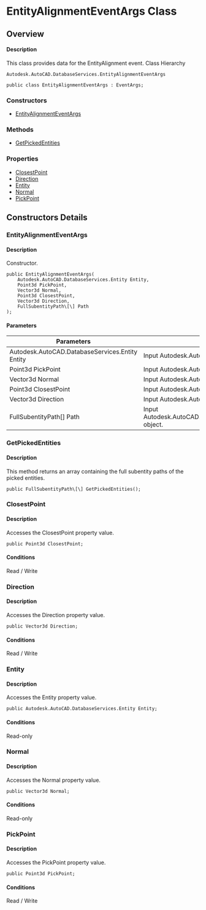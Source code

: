 # EntityAlignmentEventArgs Class

## Overview

#### Description
This class provides data for the EntityAlignment event.
Class Hierarchy
```text
Autodesk.AutoCAD.DatabaseServices.EntityAlignmentEventArgs
```

```text
public class EntityAlignmentEventArgs : EventArgs;
```

### Constructors

- [EntityAlignmentEventArgs](#entityalignmenteventargs)

### Methods

- [GetPickedEntities](#getpickedentities)

### Properties

- [ClosestPoint](#closestpoint)
- [Direction](#direction)
- [Entity](#entity)
- [Normal](#normal)
- [PickPoint](#pickpoint)


## Constructors Details

### EntityAlignmentEventArgs

#### Description
Constructor.
```text
public EntityAlignmentEventArgs(
    Autodesk.AutoCAD.DatabaseServices.Entity Entity, 
    Point3d PickPoint, 
    Vector3d Normal, 
    Point3d ClosestPoint, 
    Vector3d Direction, 
    FullSubentityPath\[\] Path
);
```

#### Parameters
| Parameters | Description |
| --- | --- |
| Autodesk.AutoCAD.DatabaseServices.Entity Entity | Input Autodesk.AutoCAD.DatabaseServices.Entity object. |
| Point3d PickPoint | Input Autodesk.AutoCAD.Geometry.Point3d object. |
| Vector3d Normal | Input Autodesk.AutoCAD.Geometry.Vector3d object. |
| Point3d ClosestPoint | Input Autodesk.AutoCAD.Geometry.Point3d object. |
| Vector3d Direction | Input Autodesk.AutoCAD.Geometry.Vector3d object. |
| FullSubentityPath[] Path | Input Autodesk.AutoCAD.DatabaseServices.FullSubentityPath[] object. |

### GetPickedEntities

#### Description
This method returns an array containing the full subentity paths of the picked entities.
```text
public FullSubentityPath\[\] GetPickedEntities();
```

### ClosestPoint

#### Description
Accesses the ClosestPoint property value.
```text
public Point3d ClosestPoint;
```

#### Conditions
Read / Write
### Direction

#### Description
Accesses the Direction property value.
```text
public Vector3d Direction;
```

#### Conditions
Read / Write
### Entity

#### Description
Accesses the Entity property value.
```text
public Autodesk.AutoCAD.DatabaseServices.Entity Entity;
```

#### Conditions
Read-only
### Normal

#### Description
Accesses the Normal property value.
```text
public Vector3d Normal;
```

#### Conditions
Read-only
### PickPoint

#### Description
Accesses the PickPoint property value.
```text
public Point3d PickPoint;
```

#### Conditions
Read / Write